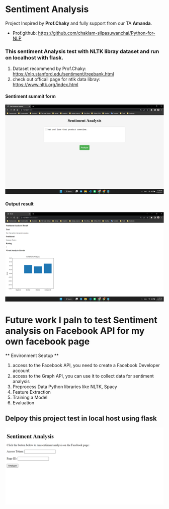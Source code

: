 

# Sentiment Analysis
Project Inspired by **Prof.Chaky** and fully support from our TA **Amanda**.
- Prof.github: https://github.com/chaklam-silpasuwanchai/Python-for-NLP
### This sentiment Analysis test with NLTK libray dataset and run on localhost with flask.
1. Dataset recommend by Prof.Chaky: https://nlp.stanford.edu/sentiment/treebank.html
2. check out officail page for ntlk data libray: https://www.nltk.org/index.html
#### Sentiment summit form
<img src="https://github.com/rambosorn/NLP_Project/blob/main/Sentiment%20Analysis/image/image_2023-02-18_23-39-37.png" alt="Alt text"
title="Optional title">
#### Output result
<img src="https://github.com/rambosorn/NLP_Project/blob/main/Sentiment%20Analysis/image/image_2023-02-18_23-39-59.png" alt="Alt text" title="Optional title">

# Future work I paln to test Sentiment analysis on Facebook API for my own facebook page
** Environment Septup **
1. access to the Facebook API, you need to create a Facebook Developer account
2. access to the Graph API, you can use it to collect data for sentiment analysis
3. Preprocess Data Python libraries like NLTK, Spacy
4. Feature Extraction
5. Training a Model
6. Evaluation
## Delpoy this project test in local host using flask
 <img src="https://github.com/rambosorn/NLP_Project/blob/main/Sentiment%20Analysis/image/screencapture-127-0-0-1-5000-2023-02-16-23_49_58.png" alt="Alt text" title="Optional title">
